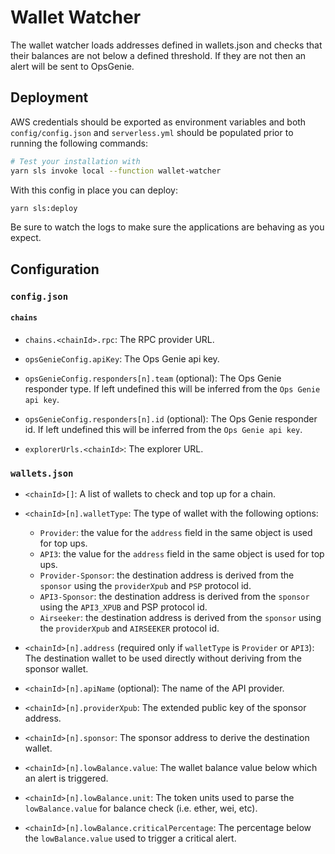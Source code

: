 # Wallet Watcher

The wallet watcher loads addresses defined in wallets.json and checks that their balances are not below a defined
threshold. If they are not then an alert will be sent to OpsGenie.

## Deployment

AWS credentials should be exported as environment variables and both `config/config.json` and `serverless.yml` should be
populated prior to running the following commands:

```bash
# Test your installation with
yarn sls invoke local --function wallet-watcher
```

With this config in place you can deploy:

```bash
yarn sls:deploy
```

Be sure to watch the logs to make sure the applications are behaving as you expect.

## Configuration

### `config.json`

#### `chains`

- `chains.<chainId>.rpc`: The RPC provider URL.

- `opsGenieConfig.apiKey`: The Ops Genie api key.
- `opsGenieConfig.responders[n].team` (optional): The Ops Genie responder type. If left undefined this will be inferred
  from the `Ops Genie api key`.
- `opsGenieConfig.responders[n].id` (optional): The Ops Genie responder id. If left undefined this will be inferred from
  the `Ops Genie api key`.

- `explorerUrls.<chainId>`: The explorer URL.

### `wallets.json`

- `<chainId>[]`: A list of wallets to check and top up for a chain.

- `<chainId>[n].walletType`: The type of wallet with the following options:
  - `Provider`: the value for the `address` field in the same object is used for top ups.
  - `API3`: the value for the `address` field in the same object is used for top ups.
  - `Provider-Sponsor`: the destination address is derived from the `sponsor` using the `providerXpub` and `PSP`
    protocol id.
  - `API3-Sponsor`: the destination address is derived from the `sponsor` using the `API3_XPUB` and PSP protocol id.
  - `Airseeker`: the destination address is derived from the `sponsor` using the `providerXpub` and `AIRSEEKER` protocol
    id.
- `<chainId>[n].address` (required only if `walletType` is `Provider` or `API3`): The destination wallet to be used
  directly without deriving from the sponsor wallet.
- `<chainId>[n].apiName` (optional): The name of the API provider.
- `<chainId>[n].providerXpub`: The extended public key of the sponsor address.
- `<chainId>[n].sponsor`: The sponsor address to derive the destination wallet.
- `<chainId>[n].lowBalance.value`: The wallet balance value below which an alert is triggered.
- `<chainId>[n].lowBalance.unit`: The token units used to parse the `lowBalance.value` for balance check (i.e. ether,
  wei, etc).
- `<chainId>[n].lowBalance.criticalPercentage`: The percentage below the `lowBalance.value` used to trigger a critical
  alert.
